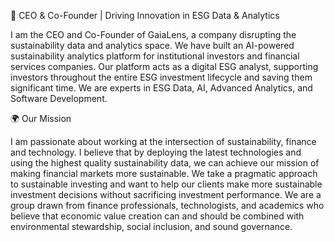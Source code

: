 🚀 CEO & Co-Founder | Driving Innovation in ESG Data & Analytics

I am the CEO and Co-Founder of GaiaLens, a company disrupting the sustainability data and analytics space. We have built an AI-powered sustainability analytics platform for institutional investors and financial services companies. Our platform acts as a digital ESG analyst, supporting investors throughout the entire ESG investment lifecycle and saving them significant time. We are experts in ESG Data, AI, Advanced Analytics, and Software Development.

🌍 Our Mission

I am passionate about working at the intersection of sustainability, finance and technology. I believe that by deploying the latest technologies and using the highest quality sustainability data, we can achieve our mission of making financial markets more sustainable. We take a pragmatic approach to sustainable investing and want to help our clients make more sustainable investment decisions without sacrificing investment performance. We are a group drawn from finance professionals, technologists, and academics who believe that economic value creation can and should be combined with environmental stewardship, social inclusion, and sound governance.

<!---
G-T-D-16/G-T-D-16 is a ✨ special ✨ repository because its `README.md` (this file) appears on your GitHub profile.
You can click the Preview link to take a look at your changes.
--->

